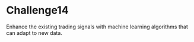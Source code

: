 # Challenge14
Enhance the existing trading signals with machine learning algorithms that can adapt to new data.
